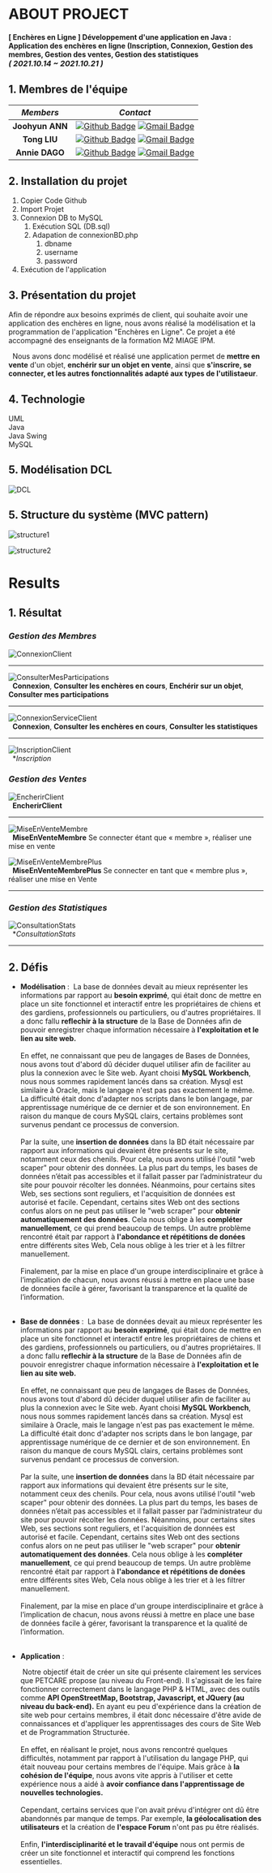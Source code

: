 
# ABOUT PROJECT
#### [ Enchères en Ligne ] Développement d'une application en Java : Application des enchères en ligne (Inscription, Connexion, Gestion des membres, Gestion des ventes, Gestion des statistiques <br><span style="font-size:15px">*( 2021.10.14 ~ 2021.10.21 )*</span>

## 1. Membres de l'équipe

|*Members*|*Contact*|
|:---:|---|
|**Joohyun ANN**|[![Github Badge](https://img.shields.io/badge/-Github-000?style=flat-square&logo=Github&logoColor=white)](http://github.com/catwithhumanface) [![Gmail Badge](https://img.shields.io/badge/-annjh11@gmail.com-c14438?style=flat-square&logo=Gmail&logoColor=white&link=mailto:annjh11@gmail.com)](mailto:annjh11@gmail.com)|
|**Tong LIU**|[![Github Badge](https://img.shields.io/badge/-Github-000?style=flat-square&logo=Github&logoColor=white)](https://github.com/Gabrielle07) [![Gmail Badge](https://img.shields.io/badge/-tong.liu@ut-capitole.fr-c14438?style=flat-square&logo=Gmail&logoColor=white&link=mailto:tong.liu@ut-capitole.fr)](mailto:tong.liu@ut-capitole.fr)|
|**Annie DAGO**|[![Github Badge](https://img.shields.io/badge/-Github-000?style=flat-square&logo=Github&logoColor=white)](https://github.com/Annie-create) [![Gmail Badge](https://img.shields.io/badge/-annie.dago@ut-capitole.fr-c14438?style=flat-square&logo=Gmail&logoColor=white&link=mailto:annie.dago@ut-capitole.fr)](mailto:annie.dago@ut-capitole.fr)|

## 2. Installation du projet
1. Copier Code Github 
2. Import Projet
3. Connexion DB to MySQL
   1. Exécution SQL (DB.sql)
   2. Adapation de connexionBD.php
      1. dbname
      2. username
      3. password
4. Exécution de l'application
   
## 3. Présentation du projet
Afin de répondre aux besoins exprimés de client, qui souhaite avoir une application des enchères en ligne, nous avons réalisé la modélisation et la programmation de l'application "Enchères en Ligne". Ce projet a été accompagné des enseignants de la formation M2 MIAGE IPM. <br>


&nbsp; Nous avons donc modélisé et réalisé une application permet de **mettre en vente** d'un objet, **enchérir sur un objet en vente**, ainsi que **s'inscrire, se connecter, et les autres fonctionnalités adapté aux types de l'utilistaeur**.

## 4. Technologie
UML<br>
Java<br>
Java Swing<br>
MySQL<br>

## 5. Modélisation DCL
![DCL](img/dcl.png)
<br>

## 5. Structure du système (MVC pattern)
![structure1](img/structure1.png)
<br>

![structure2](img/structure2.png)
<br>

# Results
## 1. Résultat
### *Gestion des Membres*
![ConnexionClient](img/ConnexionClient.gif)
<br>

---

![ConsulterMesParticipations](img/ConsulterMesParticipations.gif)
<br>
&nbsp; **Connexion**, **Consulter les enchères en cours**, **Enchérir sur un objet**, **Consulter mes participations**

---


![ConnexionServiceClient](img/ConnexionServiceClient.gif)
<br>
&nbsp; **Connexion**, **Consulter les enchères en cours**, **Consulter les statistiques**

---

![InscriptionClient](img/InscriptionClient.gif)
<br>
&nbsp; **Inscription*


### *Gestion des Ventes*

![EncherirClient](img/EncherirClient.gif)
<br>
&nbsp; **EncherirClient**

---

![MiseEnVenteMembre](img/MiseEnVente.gif)
<br>
&nbsp; **MiseEnVenteMembre**
Se connecter étant que « membre », réaliser une mise en vente


![MiseEnVenteMembrePlus](img/MiseEnVenteMembrePlus.gif)
<br>
&nbsp; **MiseEnVenteMembrePlus**
Se connecter en tant que « membre plus », réaliser une mise en Vente

---

### *Gestion des Statistiques*
![ConsultationStats](img/ConsultationStats.gif)
<br>
&nbsp; **ConsultationStats*

---


## 2. Défis
 - **Modélisation** : 
    &nbsp;La base de données devait au mieux représenter les informations par rapport au **besoin exprimé**, qui était donc de mettre en place un site fonctionnel et interactif entre les propriétaires de chiens et des gardiens, professionnels ou particuliers, ou d'autres propriétaires. Il a donc fallu **reflechir à la structure** de la Base de Données afin de pouvoir enregistrer chaque information nécessaire à **l'exploitation et le lien au site web.**
<br><br>En effet, ne connaissant que peu de langages de Bases de Données, nous avons tout d'abord dû décider duquel utiliser afin de faciliter au plus la connexion avec le Site web. Ayant choisi **MySQL Workbench**, nous nous sommes rapidement lancés dans sa création. Mysql est similaire à Oracle, mais le langage n'est pas pas exactement le même. La difficulté était donc d'adapter nos scripts dans le bon langage, par apprentissage numérique de ce dernier et de son environnement. En raison du manque de cours MySQL clairs, certains problèmes sont survenus pendant ce processus de conversion.<br><br>Par la suite, une **insertion de données** dans la BD était nécessaire par rapport aux informations qui devaient être présents sur le site, notamment ceux des chenils. Pour cela, nous avons utilisé l'outil "web scaper" pour obtenir des données. La plus part du temps, les bases de données n’était pas accessibles et il fallait passer par l’administrateur du site pour pouvoir récolter les données. Néanmoins, pour certains sites Web, ses sections sont reguliers, et l'acquisition de données est autorisé et facile. Cependant, certains sites Web ont des sections confus alors on ne peut pas utiliser le "web scraper" pour **obtenir automatiquement des données**. Cela nous oblige à les **compléter manuellement**, ce qui prend beaucoup de temps. Un autre problème rencontré était par rapport à **l'abondance et répétitions de donées** entre différents sites Web, Cela nous oblige à les trier et à les filtrer manuellement.<br><br>Finalement, par la mise en place d'un groupe interdisciplinaire et grâce à l’implication de chacun, nous avons réussi à mettre en place une base de données facile à gérer, favorisant la transparence et la qualité de l’information.<br><br>

 - **Base de données** : 
    &nbsp;La base de données devait au mieux représenter les informations par rapport au **besoin exprimé**, qui était donc de mettre en place un site fonctionnel et interactif entre les propriétaires de chiens et des gardiens, professionnels ou particuliers, ou d'autres propriétaires. Il a donc fallu **reflechir à la structure** de la Base de Données afin de pouvoir enregistrer chaque information nécessaire à **l'exploitation et le lien au site web.**
<br><br>En effet, ne connaissant que peu de langages de Bases de Données, nous avons tout d'abord dû décider duquel utiliser afin de faciliter au plus la connexion avec le Site web. Ayant choisi **MySQL Workbench**, nous nous sommes rapidement lancés dans sa création. Mysql est similaire à Oracle, mais le langage n'est pas pas exactement le même. La difficulté était donc d'adapter nos scripts dans le bon langage, par apprentissage numérique de ce dernier et de son environnement. En raison du manque de cours MySQL clairs, certains problèmes sont survenus pendant ce processus de conversion.<br><br>Par la suite, une **insertion de données** dans la BD était nécessaire par rapport aux informations qui devaient être présents sur le site, notamment ceux des chenils. Pour cela, nous avons utilisé l'outil "web scaper" pour obtenir des données. La plus part du temps, les bases de données n’était pas accessibles et il fallait passer par l’administrateur du site pour pouvoir récolter les données. Néanmoins, pour certains sites Web, ses sections sont reguliers, et l'acquisition de données est autorisé et facile. Cependant, certains sites Web ont des sections confus alors on ne peut pas utiliser le "web scraper" pour **obtenir automatiquement des données**. Cela nous oblige à les **compléter manuellement**, ce qui prend beaucoup de temps. Un autre problème rencontré était par rapport à **l'abondance et répétitions de donées** entre différents sites Web, Cela nous oblige à les trier et à les filtrer manuellement.<br><br>Finalement, par la mise en place d'un groupe interdisciplinaire et grâce à l’implication de chacun, nous avons réussi à mettre en place une base de données facile à gérer, favorisant la transparence et la qualité de l’information.<br><br>

    
- **Application** : 
    
    &nbsp;Notre objectif était de créer un site qui présente clairement les services que PETCARE propose (au niveau du Front-end). Il s'agissait de les faire fonctionner correctement dans le langage PHP & HTML, avec des outils comme **API OpenStreetMap, Bootstrap, Javascript, et JQuery (au niveau du back-end).** En ayant eu peu d'expérience dans la création de site web pour certains membres, il était donc nécessaire d'être avide de connaissances et d'appliquer les apprentissages des cours de Site Web et de Programmation Structurée.<br><br>En effet, en réalisant le projet, nous avons rencontré quelques difficultés, notamment par rapport à l'utilisation du langage PHP, qui était nouveau pour certains membres de l'équipe. Mais grâce à **la cohésion de l'équipe**, nous avons vite appris à l'utiliser et cette expérience nous a aidé à **avoir confiance dans l'apprentissage de nouvelles technologies.**<br><br>Cependant, certains services que l'on avait prévu d'intégrer ont dû être abandonnés par manque de temps. Par exemple, **la géolocalisation des utilisateurs** et la création de **l'espace Forum** n'ont pas pu être réalisés.<br><br>Enfin, **l'interdisciplinarité et le travail d'équipe** nous ont permis de créer un site fonctionnel et interactif qui comprend les fonctions essentielles.<br><br>




